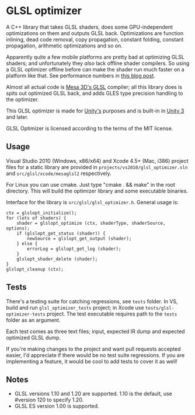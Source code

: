 GLSL optimizer
==============

A C++ library that takes GLSL shaders, does some GPU-independent optimizations on them
and outputs GLSL back. Optimizations are function inlining, dead code removal, copy propagation,
constant folding, constant propagation, arithmetic optimizations and so on.

Apparently quite a few mobile platforms are pretty bad at optimizing GLSL shaders; and
unfortunately they *also* lack offline shader compilers. So using a GLSL optimizer offline
before can make the shader run much faster on a platform like that. See performance numbers
in [this blog post](http://aras-p.info/blog/2010/09/29/glsl-optimizer/).

Almost all actual code is [Mesa 3D's GLSL](http://cgit.freedesktop.org/mesa/mesa/log/)
compiler; all this library does is spits out optimized GLSL back, and adds GLES type precision
handling to the optimizer.

This GLSL optimizer is made for [Unity's](http://unity3d.com/) purposes and is built-in
in [Unity 3](http://unity3d.com/unity/whats-new/unity-3) and later.

GLSL Optimizer is licensed according to the terms of the MIT license.


Usage
-----

Visual Studio 2010 (Windows, x86/x64) and Xcode 4.5+ (Mac, i386) project files for a static
library are provided in `projects/vs2010/glsl_optimizer.sln` and `src/glsl/xcode/mesaglsl2`
respectively.

For Linux you can use cmake. Just type "cmake . && make" in the root directory.
This will build the optimizer library and some executable binaries.

Interface for the library is `src/glsl/glsl_optimizer.h`. General usage is:
 
	ctx = glslopt_initialize();
	for (lots of shaders) {
		shader = glslopt_optimize (ctx, shaderType, shaderSource, options);
		if (glslopt_get_status (shader)) {
			newSource = glslopt_get_output (shader);
		} else {
			errorLog = glslopt_get_log (shader);
		}
		glslopt_shader_delete (shader);
	}
	glslopt_cleanup (ctx);


Tests
-----

There's a testing suite for catching regressions, see `tests` folder. In VS, build
and run `glsl_optimizer_tests` project; in Xcode use `tests/glsl-optimizer-tests`
project. The test executable requires path to the `tests` folder as an argument.

Each test comes as three text files; input, expected IR dump and expected optimized
GLSL dump.

If you're making changes to the project and want pull requests accepted easier, I'd
appreciate if there would be no test suite regressions. If you are implementing a
feature, it would be cool to add tests to cover it as well!


Notes
-----

* GLSL versions 1.10 and 1.20 are supported. 1.10 is the default, use #version 120 to specify 
1.20.
* GLSL ES version 1.00 is supported.
